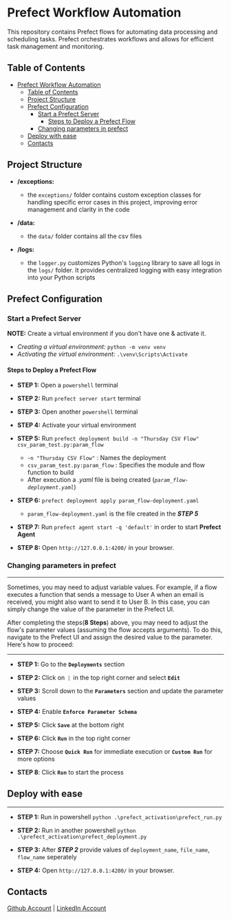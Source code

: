 # Prefect Workflow Automation

This repository contains Prefect flows for automating data processing and scheduling tasks. Prefect orchestrates workflows and allows for efficient task management and monitoring.

## Table of Contents

- [Prefect Workflow Automation](#prefect-workflow-automation)
  - [Table of Contents](#table-of-contents)
  - [Project Structure](#project-structure)
  - [Prefect Configuration](#prefect-configuration)
    - [Start a Prefect Server](#start-a-prefect-server)
      - [Steps to Deploy a Prefect Flow](#steps-to-deploy-a-prefect-flow)
    - [Changing parameters in prefect](#changing-parameters-in-prefect)
  - [Deploy with ease](#deploy-with-ease)
  - [Contacts](#contacts)

## Project Structure

- **/exceptions:** 

    - the `exceptions/` folder contains custom exception classes for handling specific error cases in this project, improving error management and clarity in the code

- **/data:**

    - the `data/` folder contains all the csv files

- **/logs:** 

    - the `logger.py` customizes Python's `logging` library to save all logs in the `logs/` folder. It provides centralized logging with easy integration into your Python scripts

## Prefect Configuration

### Start a Prefect Server 

**NOTE:** Create a virtual environment if you don't have one & activate it.
   - *Creating a virtual environment:* `python -m venv venv`
   - *Activating the virtual environment:* `.\venv\Scripts\Activate`

#### Steps to Deploy a Prefect Flow

- **STEP 1:** Open a `powershell` terminal

- **STEP 2:** Run `prefect server start` terminal

- **STEP 3:** Open another `powershell` terminal

- **STEP 4:** Activate your virtual environment

- **STEP 5:** Run `prefect deployment build -n "Thursday CSV Flow" csv_param_test.py:param_flow` 
  - -`n "Thursday CSV Flow"` : Names the deployment 
  - `csv_param_test.py:param_flow` : Specifies the module and flow function to build
  - After execution a *.yaml* file is being created (*`param_flow-deployment.yaml`*)

- **STEP 6:** `prefect deployment apply param_flow-deployment.yaml`
  - `param_flow-deployment.yaml` is the file created in the ***STEP 5***  

- **STEP 7:** Run `prefect agent start -q 'default'` in order to start **Prefect Agent**

- **STEP 8:** Open `http://127.0.0.1:4200/` in your browser.

### Changing parameters in prefect
---
Sometimes, you may need to adjust variable values. For example, if a flow executes a function that sends a message to User A when an email is received, you might also want to send it to User B. In this case, you can simply change the value of the parameter in the Prefect UI.

After completing the steps(**8 Steps**) above, you may need to adjust the flow's parameter values (assuming the flow accepts arguments). To do this, navigate to the Prefect UI and assign the desired value to the parameter. Here's how to proceed:

---

- **STEP 1:** Go to the **`Deployments`** section

- **STEP 2:** Click on **`⋮`** in the top right corner and select **`Edit`**

- **STEP 3:** Scroll down to the **`Parameters`** section and update the parameter values

- **STEP 4:** Enable **`Enforce Parameter Schema`**

- **STEP 5:** Click **`Save`** at the bottom right

- **STEP 6:** Click **`Run`** in the top right corner

- **STEP 7:** Choose **`Quick Run`** for immediate execution or **`Custom Run`** for more options
 
- **STEP 8**: Click **`Run`** to start the process

## Deploy with ease

---

- **STEP 1:** Run in powershell `python .\prefect_activation\prefect_run.py` 

- **STEP 2:** Run in another powershell `python .\prefect_activation\prefect_deployment.py` 
  
- **STEP 3:** After ***STEP 2*** provide values of `deployment_name`, `file_name`, `flow_name` seperately
  
- **STEP 4:** Open `http://127.0.0.1:4200/` in your browser.

## Contacts

[Github Account](https://github.com/Aleqyan666)     |      [LinkedIn Account](https://www.linkedin.com/in/hayk-alekyan-900797204/)
